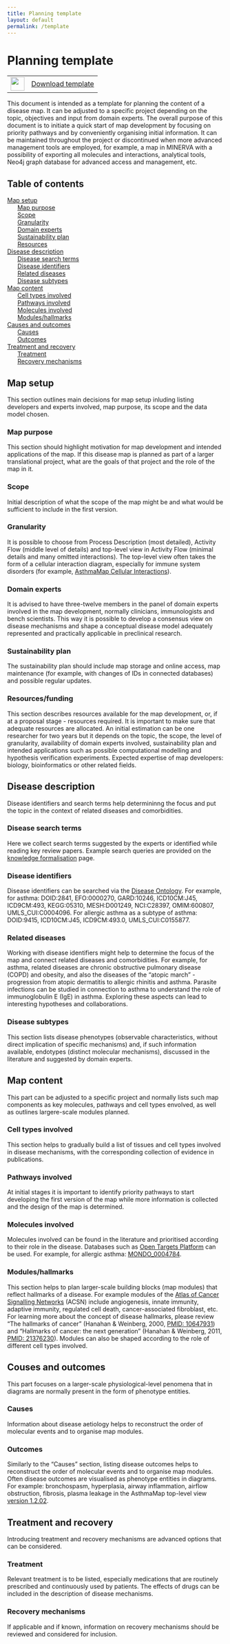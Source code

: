 ```yaml
---
title: Planning template
layout: default
permalink: /template
---
```


# Planning template

<!--
![[download](../downloads/template.docx)](../images/guidelines/docx_icon.svg){:width="28"} &nbsp; [Download template in .docx format](../downloads/template.docx)
-->

<table>
<tr>
<td style="width: 32px;" align="center"><a href="../downloads/planningtemplate.docx"><img src="../images/guidelines/docx_icon.svg" style="width: 32px;"/></a></td>
<td style="vertical-align:middle"> <a href="../downloads/planningtemplate.docx">Download template</a></td>
</tr>
</table>

This document is intended as a template for planning the content of a disease map. It can be adjusted to a specific project depending on the topic, objectives and input from domain experts. The overall purpose of this document is to initiate a quick start of map development by focusing on priority pathways and by conveniently organising initial information. It can be maintained throughout the project or discontinued when more advanced management tools are employed, for example, a map in MINERVA with a possibility of exporting all molecules and interactions, analytical tools, Neo4j graph database for advanced access and management, etc.

## Table of contents

[Map setup](#map-setup)  
&nbsp; &nbsp; &nbsp; [Map purpose](#map-purpose)  
&nbsp; &nbsp; &nbsp; [Scope](#scope)  
&nbsp; &nbsp; &nbsp; [Granularity](#granularity)  
&nbsp; &nbsp; &nbsp; [Domain experts](#domain-experts)   
&nbsp; &nbsp; &nbsp; [Sustainability plan](#sustainability-plan)  
&nbsp; &nbsp; &nbsp; [Resources](#resources)  
[Disease description](#disease-description)  
&nbsp; &nbsp; &nbsp; [Disease search terms](#disease-search-terms)  
&nbsp; &nbsp; &nbsp; [Disease identifiers](#disease-identifiers)  
&nbsp; &nbsp; &nbsp; [Related diseases](#related-diseases)  
&nbsp; &nbsp; &nbsp; [Disease subtypes](#disease-subtypes)  
[Map content](#map-content)  
&nbsp; &nbsp; &nbsp; [Cell types involved](#cell-types-involved)  
&nbsp; &nbsp; &nbsp; [Pathways involved](#pathways-involved)  
&nbsp; &nbsp; &nbsp; [Molecules involved](#molecules-involved)  
&nbsp; &nbsp; &nbsp; [Modules/hallmarks](#modules-hallmarks)  
[Causes and outcomes](#causes-and-outcomes)  
&nbsp; &nbsp; &nbsp; [Causes](#causes)  
&nbsp; &nbsp; &nbsp; [Outcomes](#outcomes)  
[Treatment and recovery](#treatment-and-recovery)  
&nbsp; &nbsp; &nbsp; [Treatment](#treatment)  
&nbsp; &nbsp; &nbsp; [Recovery mechanisms](#recovery-mechanisms)  

## Map setup

This section outlines main decisions for map setup inluding listing developers and experts involved, map purpose, its scope and the data model chosen.

### Map purpose

This section should highlight motivation for map development and intended applications of the map. If this disease map is planned as part of a larger translational project, what are the goals of that project and the role of the map in it.

### Scope

Initial description of what the scope of the map might be and what would be sufficient to include in the first version.

### Granularity

It is possible to choose from Process Description (most detailed), Activity Flow (middle level of details) and top-level view in Activity Flow (minimal details and many omitted interactions). The top-level view often takes the form of a cellular interaction diagram, especially for immune system disorders (for example, [AsthmaMap Cellular Interactions](https://asthma-map.org/ci)).

### Domain experts

It is advised to have three-twelve members in the panel of domain experts involved in the map development, normally clinicians, immunologists and bench scientists. This way it is possible to develop a consensus view on disease mechanisms and shape a conceptual disease model adequately represented and practically applicable in preclinical research.

### Sustainability plan

The sustainability plan should include map storage and online access, map maintenance (for example, with changes of IDs in connected databases) and possible regular updates.

### Resources/funding

This section describes resources available for the map development, or, if at a proposal stage - resources required. It is important to make sure that adequate resources are allocated. An initial estimation can be one researcher for two years but it depends on the topic, the scope, the level of granularity, availability of domain experts involved, sustainability plan and intended applications such as possible computational modelling and hypothesis verification experiments. Expected expertise of map developers: biology, bioinformatics or other related fields. 

## Disease description

Disease identifiers and search terms help determininng the focus and put the topic in the context of related diseases and comorbidities.

### Disease search terms

Here we collect search terms suggested by the experts or identified while reading key review papers. Example search queries are provided on the [knowledge formalisation](https://disease-maps.org/formalisation#pubmed-search) page.

### Disease identifiers

Disease identifiers can be searched via the [Disease Ontology](https://disease-ontology.org). For example, for asthma: DOID:2841, EFO:0000270, GARD:10246, ICD10CM:J45, ICD9CM:493, KEGG:05310, MESH:D001249, NCI:C28397, OMIM:600807, UMLS_CUI:C0004096. For allergic asthma as a subtype of asthma: DOID:9415, ICD10CM:J45, ICD9CM:493.0, UMLS_CUI:C0155877. 

### Related diseases

Working with disease identifiers might help to determine the focus of the map and connect related diseases and comorbidities. For example, for asthma, related diseases are chronic obstructive pulmonary disease (COPD) and obesity, and also the diseases of the “atopic march” - progression from atopic dermatitis to allergic rhinitis and asthma. Parasite infections can be studied in connection to asthma to understand the role of immunoglobulin E (IgE) in asthma. Exploring these aspects can lead to interesting hypotheses and collaborations.  

### Disease subtypes

This section lists disease phenotypes (observable characteristics, without direct implication of specific mechanisms) and, if such information available, endotypes (distinct molecular mechanisms), discussed in the literature and suggested by domain experts.  

## Map content  

This part can be adjusted to a specific project and normally lists such map components as key molecules, pathways and cell types envolved, as well as outlines largere-scale modules planned.  

### Cell types involved

This section helps to gradually build a list of tissues and cell types involved in disease mechanisms, with the corresponding collection of evidence in publications.

### Pathways involved

At initial stages it is important to identify priority pathways to start developing the first version of the map while more information is collected and the design of the map is determined.

### Molecules involved  

Molecules involved can be found in the literature and prioritised according to their role in the disease. Databases such as [Open Targets Platform](https://platform.opentargets.org) can be used. For example, for allergic asthma: [MONDO_0004784](https://platform.opentargets.org/disease/MONDO_0004784/associations).

### Modules/hallmarks

This section helps to plan larger-scale building blocks (map modules) that reflect hallmarks of a disease. For example modules of the [Atlas of Cancer Signalling Networks](https://acsn.curie.fr/ACSN2/downloads.html) (ACSN) include angiogenesis, innate immunity, adaptive immunity, regulated cell death, cancer-associated fibroblast, etc. For learning more about the concept of disease hallmarks, please review “The hallmarks of cancer” (Hanahan & Weinberg, 2000, [PMID: 10647931](https://pubmed.ncbi.nlm.nih.gov/10647931/)) and “Hallmarks of cancer: the next generation” (Hanahan & Weinberg, 2011, [PMID: 21376230](https://pubmed.ncbi.nlm.nih.gov/21376230/)). Modules can also be shaped according to the role of different cell types involved.

## Couses and outcomes

This part focuses on a larger-scale physiological-level penomena that in diagrams are normally present in the form of phenotype entities.

### Causes

Information about disease aetiology helps to reconstruct the order of molecular events and to organise map modules.

### Outcomes

Similarly to the “Causes” section, listing disease outcomes helps to reconstruct the order of molecular events and to organise map modules. Often disease outcomes are visualised as phenotype entities in diagrams. For example: bronchospasm, hyperplasia, airway inflammation, airflow obstruction, fibrosis, plasma leakage in the AsthmaMap top-level view [version 1.2.02](https://asthma-map.org/ci3).

## Treatment and recovery

Introducing treatment and recovery mechanisms are advanced options that can be considered. 

### Treatment

Relevant treatment is to be listed, especially medications that are routinely prescribed and continuously used by patients. The effects of drugs can be included in the description of disease mechanisms.

### Recovery mechanisms

If applicable and if known, information on recovery mechanisms should be reviewed and considered for inclusion.
